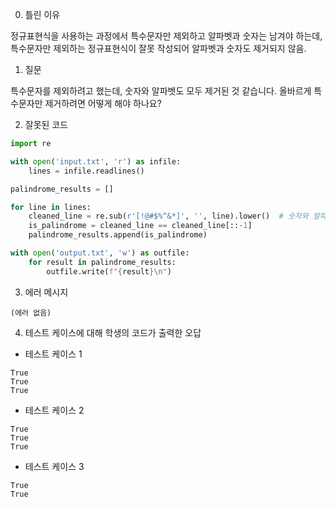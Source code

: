 0. 틀린 이유

정규표현식을 사용하는 과정에서 특수문자만 제외하고 알파벳과 숫자는 남겨야 하는데, 특수문자만 제외하는 정규표현식이 잘못 작성되어 알파벳과 숫자도 제거되지 않음.

1. 질문

특수문자를 제외하려고 했는데, 숫자와 알파벳도 모두 제거된 것 같습니다. 올바르게 특수문자만 제거하려면 어떻게 해야 하나요?

2. 잘못된 코드

```python
import re

with open('input.txt', 'r') as infile:
    lines = infile.readlines()

palindrome_results = []

for line in lines:
    cleaned_line = re.sub(r'[!@#$%^&*]', '', line).lower()  # 숫자와 알파벳을 포함하지 않음
    is_palindrome = cleaned_line == cleaned_line[::-1]
    palindrome_results.append(is_palindrome)

with open('output.txt', 'w') as outfile:
    for result in palindrome_results:
        outfile.write(f"{result}\n")
```

3. 에러 메시지

```
(에러 없음)
```

4. 테스트 케이스에 대해 학생의 코드가 출력한 오답

- 테스트 케이스 1

```
True
True
True
```

- 테스트 케이스 2

```
True
True
True
```

- 테스트 케이스 3

```
True
True
```
